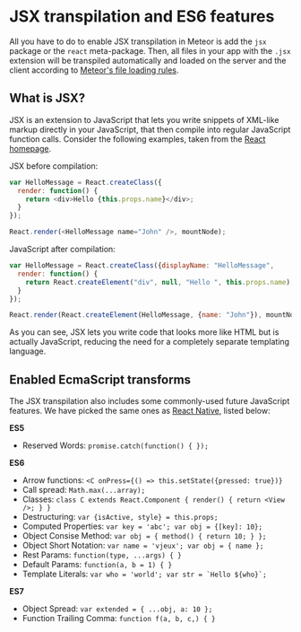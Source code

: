 <h1>JSX transpilation and ES6 features</h1>

All you have to do to enable JSX transpilation in Meteor is add the `jsx` package or the `react` meta-package. Then, all files in your app with the `.jsx` extension will be transpiled automatically and loaded on the server and the client according to [Meteor's file loading rules](http://docs.meteor.com/#/full/structuringyourapp).

## What is JSX?

JSX is an extension to JavaScript that lets you write snippets of XML-like markup directly in your JavaScript, that then compile into regular JavaScript function calls. Consider the following examples, taken from the [React homepage](https://facebook.github.io/react/).

JSX before compilation:

```js
var HelloMessage = React.createClass({
  render: function() {
    return <div>Hello {this.props.name}</div>;
  }
});

React.render(<HelloMessage name="John" />, mountNode);
```

JavaScript after compilation:

```js
var HelloMessage = React.createClass({displayName: "HelloMessage",
  render: function() {
    return React.createElement("div", null, "Hello ", this.props.name);
  }
});

React.render(React.createElement(HelloMessage, {name: "John"}), mountNode);
```

As you can see, JSX lets you write code that looks more like HTML but is actually JavaScript, reducing the need for a completely separate templating language.

## Enabled EcmaScript transforms

The JSX transpilation also includes some commonly-used future JavaScript features. We have picked the same ones as [React Native](https://facebook.github.io/react-native/docs/javascript-environment.html#javascript-syntax-transformers), listed below:

**ES5**

- Reserved Words: `promise.catch(function() { });`

**ES6**

- Arrow functions: `<C onPress={() => this.setState({pressed: true})}`
- Call spread: `Math.max(...array);`
- Classes: `class C extends React.Component { render() { return <View />; } }`
- Destructuring: `var {isActive, style} = this.props;`
- Computed Properties: `var key = 'abc'; var obj = {[key]: 10};`
- Object Consise Method: `var obj = { method() { return 10; } };`
- Object Short Notation: `var name = 'vjeux'; var obj = { name };`
- Rest Params: `function(type, ...args) { }`
- Default Params: `function(a, b = 1) { }`
- Template Literals: ``var who = 'world'; var str = `Hello ${who}`;``

**ES7**

- Object Spread: `var extended = { ...obj, a: 10 };`
- Function Trailing Comma: `function f(a, b, c,) { }`

